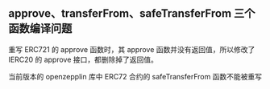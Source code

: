 ## approve、transferFrom、safeTransferFrom 三个函数编译问题

重写 ERC721 的 approve 函数时，其 approve 函数并没有返回值，所以修改了 IERC20 的 approve 接口，都删除掉了返回值。

当前版本的 openzepplin 库中 ERC72 合约的 safeTransferFrom 函数不能被重写
